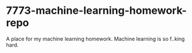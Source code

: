 # 7773-machine-learning-homework-repo
A place for my machine learning homework.
Machine learning is so f..king hard.
